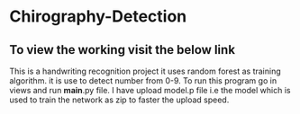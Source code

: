 # Chirography-Detection

## To view the working visit the below link 

This is a handwriting recognition project it uses random forest as training algorithm. it is use to detect number from 0-9. To run this program go in views and run __main__.py file.
I have upload model.p file i.e the model which is used to train the network as zip to faster the upload speed.

